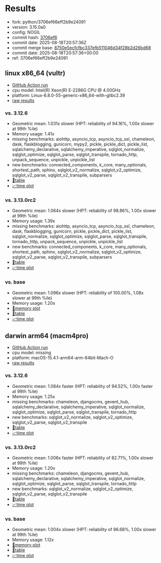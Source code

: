 # Results

- fork: python/3706ef66eff2b9e24091
- version: 3.15.0a0
- config: NOGIL
- commit hash: [3706ef6](https://github.com/python/cpython/commit/3706ef6)
- commit date: 2025-08-18T20:57:36Z
- commit merge base: [8750e5ecfcfbc337efb511046d34f28b2d26bd68](https://github.com/python/cpython/commit/8750e5ecfcfbc337efb511046d34f28b2d26bd68)
- commit date: 2025-08-18T20:57:36+00:00
- ref: 3706ef66eff2b9e24091

## linux x86_64 (vultr)

- [GitHub Action run](https://github.com/facebookexperimental/free-threading-benchmarking/actions/runs/17056040302)
- cpu model: Intel(R) Xeon(R) E-2286G CPU @ 4.00GHz
- platform: Linux-6.8.0-55-generic-x86_64-with-glibc2.39
- [raw results](bm-20250818-vultr-x86_64-python-3706ef66eff2b9e24091-3.15.0a0-3706ef6.json)

### vs. 3.12.6

- Geometric mean: 1.031x slower (HPT: reliability of 94.16%, 1.00x slower at 99th %ile)
- Memory usage: 1.41x
- missing benchmarks: aiohttp, asyncio_tcp, asyncio_tcp_ssl, chameleon, dask, flaskblogging, gunicorn, mypy2, pickle, pickle_dict, pickle_list, sqlalchemy_declarative, sqlalchemy_imperative, sqlglot_normalize, sqlglot_optimize, sqlglot_parse, sqlglot_transpile, tornado_http, unpack_sequence, unpickle, unpickle_list
- new benchmarks: connected_components, k_core, many_optionals, shortest_path, sphinx, sqlglot_v2_normalize, sqlglot_v2_optimize, sqlglot_v2_parse, sqlglot_v2_transpile, subparsers
- [📄table](bm-20250818-vultr-x86_64-python-3706ef66eff2b9e24091-3.15.0a0-3706ef6-vs-3.12.6.md)
- [📈time plot](bm-20250818-vultr-x86_64-python-3706ef66eff2b9e24091-3.15.0a0-3706ef6-vs-3.12.6.svg)

### vs. 3.13.0rc2

- Geometric mean: 1.064x slower (HPT: reliability of 98.86%, 1.00x slower at 99th %ile)
- Memory usage: 1.39x
- missing benchmarks: aiohttp, asyncio_tcp, asyncio_tcp_ssl, chameleon, dask, flaskblogging, gunicorn, pickle, pickle_dict, pickle_list, sqlglot_normalize, sqlglot_optimize, sqlglot_parse, sqlglot_transpile, tornado_http, unpack_sequence, unpickle, unpickle_list
- new benchmarks: connected_components, k_core, many_optionals, shortest_path, sphinx, sqlglot_v2_normalize, sqlglot_v2_optimize, sqlglot_v2_parse, sqlglot_v2_transpile, subparsers
- [📄table](bm-20250818-vultr-x86_64-python-3706ef66eff2b9e24091-3.15.0a0-3706ef6-vs-3.13.0rc2.md)
- [📈time plot](bm-20250818-vultr-x86_64-python-3706ef66eff2b9e24091-3.15.0a0-3706ef6-vs-3.13.0rc2.svg)

### vs. base

- Geometric mean: 1.096x slower (HPT: reliability of 100.00%, 1.08x slower at 99th %ile)
- Memory usage: 1.20x
- [🧠memory plot](bm-20250818-vultr-x86_64-python-3706ef66eff2b9e24091-3.15.0a0-3706ef6-vs-base-mem.svg)
- [📄table](bm-20250818-vultr-x86_64-python-3706ef66eff2b9e24091-3.15.0a0-3706ef6-vs-base.md)
- [📈time plot](bm-20250818-vultr-x86_64-python-3706ef66eff2b9e24091-3.15.0a0-3706ef6-vs-base.svg)

## darwin arm64 (macm4pro)

- [GitHub Action run](https://github.com/facebookexperimental/free-threading-benchmarking/actions/runs/17056040302)
- cpu model: missing
- platform: macOS-15.4.1-arm64-arm-64bit-Mach-O
- [raw results](bm-20250818-macm4pro-arm64-python-3706ef66eff2b9e24091-3.15.0a0-3706ef6.json)

### vs. 3.12.6

- Geometric mean: 1.084x faster (HPT: reliability of 94.52%, 1.00x faster at 99th %ile)
- Memory usage: 1.25x
- missing benchmarks: chameleon, djangocms, gevent_hub, sqlalchemy_declarative, sqlalchemy_imperative, sqlglot_normalize, sqlglot_optimize, sqlglot_parse, sqlglot_transpile, tornado_http
- new benchmarks: sqlglot_v2_normalize, sqlglot_v2_optimize, sqlglot_v2_parse, sqlglot_v2_transpile
- [📄table](bm-20250818-macm4pro-arm64-python-3706ef66eff2b9e24091-3.15.0a0-3706ef6-vs-3.12.6.md)
- [📈time plot](bm-20250818-macm4pro-arm64-python-3706ef66eff2b9e24091-3.15.0a0-3706ef6-vs-3.12.6.svg)

### vs. 3.13.0rc2

- Geometric mean: 1.006x faster (HPT: reliability of 82.71%, 1.00x slower at 99th %ile)
- Memory usage: 1.20x
- missing benchmarks: chameleon, djangocms, gevent_hub, sqlalchemy_declarative, sqlalchemy_imperative, sqlglot_normalize, sqlglot_optimize, sqlglot_parse, sqlglot_transpile, tornado_http
- new benchmarks: sqlglot_v2_normalize, sqlglot_v2_optimize, sqlglot_v2_parse, sqlglot_v2_transpile
- [📄table](bm-20250818-macm4pro-arm64-python-3706ef66eff2b9e24091-3.15.0a0-3706ef6-vs-3.13.0rc2.md)
- [📈time plot](bm-20250818-macm4pro-arm64-python-3706ef66eff2b9e24091-3.15.0a0-3706ef6-vs-3.13.0rc2.svg)

### vs. base

- Geometric mean: 1.004x slower (HPT: reliability of 96.68%, 1.00x slower at 99th %ile)
- Memory usage: 1.12x
- [🧠memory plot](bm-20250818-macm4pro-arm64-python-3706ef66eff2b9e24091-3.15.0a0-3706ef6-vs-base-mem.svg)
- [📄table](bm-20250818-macm4pro-arm64-python-3706ef66eff2b9e24091-3.15.0a0-3706ef6-vs-base.md)
- [📈time plot](bm-20250818-macm4pro-arm64-python-3706ef66eff2b9e24091-3.15.0a0-3706ef6-vs-base.svg)

